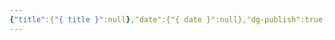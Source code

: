 ```yaml
---
{"title":{"{ title }":null},"date":{"{ date }":null},"dg-publish":true,"dg-home":true,"permalink":"/律犀知识库/Post Template/","tags":["gardenEntry"],"dgPassFrontmatter":true}
---
```


